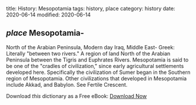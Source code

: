title: History: Mesopotamia
tags: history, place
category: history
date: 2020-06-14
modified: 2020-06-14

## _place_  Mesopotamia-
North of the Arabian Peninsula, Modern day Iraq, Middle
East-
Greek: Literally "between two rivers."   A region of land
North of the Arabian Peninsula between the Tigris and Euphrates
Rivers.  Mesopotamia is said to be one of the "cradles of civilization,"
since early agricultural settlements developed here.   Specifically
the civilization of Sumer began in the Southern region of
Mesopotamia.  Other civilizations that developed in Mesopotamia
include Akkad, and Babylon.  See   Fertile Crescent.


Download *this* dictionary as a Free eBook: [Download Now]({static}static/CairnsHistoryDictionary.pdf)

